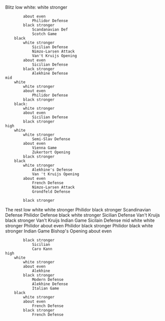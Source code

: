 Blitz
    low
        white: 
            white stronger

            about even
                Philidor Defense
            black stronger
                Scandanavian Def
                Scotch Game
        black
            white stronger
                Sicilian Defense
                Nimzo-Larsen Attack
                Van't Kruijs Opening
            about even
                Sicilian Defense
            black stronger
                Alekhine Defense
    mid
        white
            white stronger
            about even
                Philidor Defense
            black stronger
        black:
            white stronger
            about even
                Sicilian Defense
            black stronger
    high
        white
            white stronger
                Semi-Slav Defense
            about even
                Vienna Game
                Zukertort Opening
            black stronger
        black
            white stronger
                Alekhine's Defense
                Van 't Kruijs Opening
            about even
                French Defense
                Nimzo-Larsen Attack
                Grondfeld Defense
                
            black stronger
The rest
    low
        white
            white stronger
                Philidor
            black stronger
                Scandinavian Defense
                Philidor Defense
        black
            white stronger
                Sicilian Defense
                Van't Kruijs
            black stronger
                Van't Kruijs
                Indian Game
                Sicilain Defense
    mid
        white
            white stronger
                Philidor
            about even
                Philidor
            black stronger
                Philidor
        black
            white stronger
                Indian Game
                Bishop's Opening
            about even
                
            black stronger
                Sicilian
                Caro Kann
    high
        white
            white stronger
            about even
                Alekhine
            black stronger
                Modern Defense
                Alekhine Defense
                Italian Game
        black
            white stronger
            about even
                French Defense
            black stronger
                French Defense



